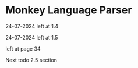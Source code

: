 # Monkey Language Parser

24-07-2024 left at 1.4

24-07-2024 left at 1.5

left at page 34

Next todo 2.5 section